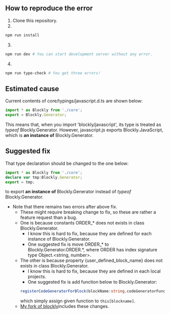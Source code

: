 ## How to reproduce the error
1. Clone this repository.
2. 
```bash
npm run install
```
3. 
```bash
npm run dev # You can start development server without any error.
```
4. 
```bash
npm run type-check # You get three errors!
```

## Estimated cause
Current contents of core/typings/javascript.d.ts are shown below:
```typescript
import * as Blockly from './core';
export = Blockly.Generator;
```
This means that, when you import 'blockly/javascript', its type is treated as *typeof* Blockly.Generator.
However, javascript.js exports Blockly.JavaScript, which is **an instance of** Blockly.Generator.

## Suggested fix
That type declaration should be changed to the one below:
```typescript
import * as Blockly from './core';
declare var tmp:Blockly.Generator;
export = tmp;
```
to export **an instance of** Blockly.Generator instead of *typeof* Blockly.Generator.

- Note that there remains two errors after above fix.
    - These might require breaking change to fix, so these are rather a feature request than a bug.
    - One is because constants ORDER_* does not exists in class Blockly.Generator.
        - I know this is hard to fix, because they are defined for each instance of Blockly.Generator.
        - One suggested fix is move ORDER_* to Blockly.Generator.ORDER.*, where ORDER has index signature type Object.<string, number>.
    - The other is because property {user_defined_block_name} does not exists in class Blockly.Generator.
        - I know this is hard to fix, because they are defined in each local projects.
        - One suggested fix is add function below to Blockly.Generator:
        ```typescript
        registerCodeGeneratorForBlock(blockName:string,codeGeneratorFunc:(block:Blockly.Block)=>string|[string,number])
        ```
        which simply assign given function to `this[blockname]`.
    - [My fork of blockly](https://github.com/yukiya383/blockly/tree/develop)includes these changes.

